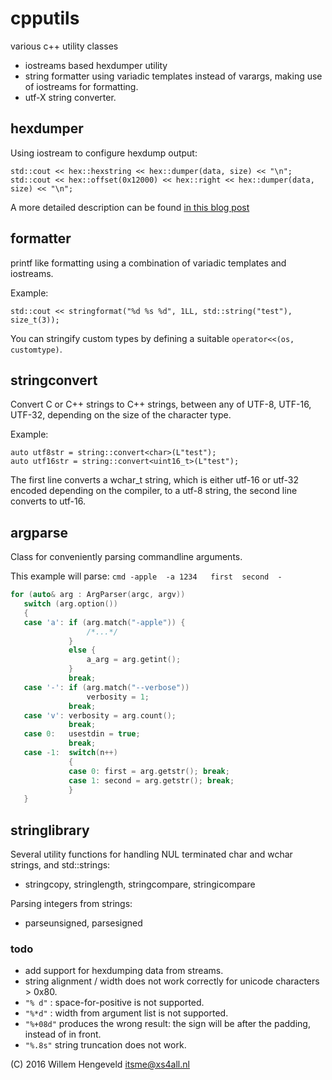 # cpputils
various c++ utility classes

* iostreams based hexdumper utility
* string formatter using variadic templates instead of varargs,
  making use of iostreams for formatting.
* utf-X string converter.


## hexdumper

Using iostream to configure hexdump output:

    std::cout << hex::hexstring << hex::dumper(data, size) << "\n";
    std::cout << hex::offset(0x12000) << hex::right << hex::dumper(data, size) << "\n";
    
A more detailed description can be found [in this blog post](http://nlitsme.github.io/posts/hexdumper-for-c%2B%2B-iostreams/)


## formatter

printf like formatting using a combination of variadic templates and iostreams.

Example:

    std::cout << stringformat("%d %s %d", 1LL, std::string("test"), size_t(3));

You can stringify custom types by defining a suitable `operator<<(os, customtype)`.


## stringconvert

Convert C or C++ strings to C++ strings, between any of UTF-8, UTF-16, UTF-32, depending on the size of the character type.

Example:

    auto utf8str = string::convert<char>(L"test");
    auto utf16str = string::convert<uint16_t>(L"test");

The first line converts a wchar\_t string, which is either utf-16 or utf-32 encoded depending on the compiler,
to a utf-8 string, the second line converts to utf-16.

## argparse

Class for conveniently parsing commandline arguments.

This example will parse: `cmd -apple  -a 1234   first  second  -`

```c++
for (auto& arg : ArgParser(argc, argv))
   switch (arg.option())
   {
   case 'a': if (arg.match("-apple")) {
                 /*...*/
             }
             else {
                 a_arg = arg.getint();
             }
             break;
   case '-': if (arg.match("--verbose"))
                 verbosity = 1;
             break;
   case 'v': verbosity = arg.count();
             break;
   case 0:   usestdin = true;
             break;
   case -1:  switch(n++)
             {
             case 0: first = arg.getstr(); break;
             case 1: second = arg.getstr(); break;
             }
   }
```

## stringlibrary

Several utility functions for handling NUL terminated char and wchar strings, 
and std::strings:
 * stringcopy, stringlength, stringcompare, stringicompare

Parsing integers from strings:
 * parseunsigned, parsesigned

### todo

 * add support for hexdumping data from streams.
 * string alignment / width does not work correctly for unicode characters > 0x80.
 * `"% d"` : space-for-positive is not supported.
 * `"%*d"` : width from argument list is not supported.
 * `"%+08d"`  produces the wrong result: the sign will be after the padding, instead of in front.
 * `"%.8s"`  string truncation does not work.


(C) 2016 Willem Hengeveld <itsme@xs4all.nl>

